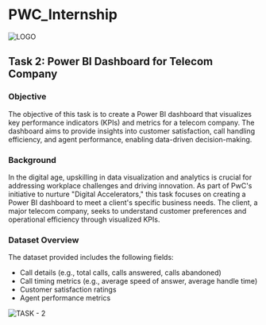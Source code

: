 # PWC_Internship
![LOGO](https://github.com/user-attachments/assets/f88eb3d6-b9fe-4aed-9bed-578ca53afc63)

## Task 2: Power BI Dashboard for Telecom Company

### Objective
The objective of this task is to create a Power BI dashboard that visualizes key performance indicators (KPIs) and metrics for a telecom company. The dashboard aims to provide insights into customer satisfaction, call handling efficiency, and agent performance, enabling data-driven decision-making.

### Background
In the digital age, upskilling in data visualization and analytics is crucial for addressing workplace challenges and driving innovation. As part of PwC's initiative to nurture "Digital Accelerators," this task focuses on creating a Power BI dashboard to meet a client's specific business needs. The client, a major telecom company, seeks to understand customer preferences and operational efficiency through visualized KPIs.

### Dataset Overview
The dataset provided includes the following fields:
- Call details (e.g., total calls, calls answered, calls abandoned)
- Call timing metrics (e.g., average speed of answer, average handle time)
- Customer satisfaction ratings
- Agent performance metrics

![TASK - 2](https://github.com/user-attachments/assets/10552572-48ba-46ba-b309-917dc1449548)




